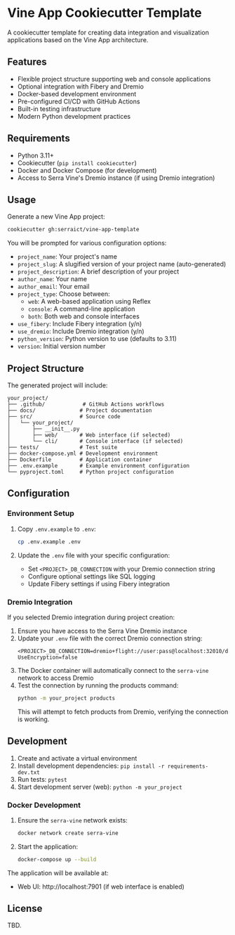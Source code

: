 # Vine App Cookiecutter Template

A cookiecutter template for creating data integration and visualization applications based on the Vine App architecture.

## Features

- Flexible project structure supporting web and console applications
- Optional integration with Fibery and Dremio
- Docker-based development environment
- Pre-configured CI/CD with GitHub Actions
- Built-in testing infrastructure
- Modern Python development practices

## Requirements

- Python 3.11+
- Cookiecutter (`pip install cookiecutter`)
- Docker and Docker Compose (for development)
- Access to Serra Vine's Dremio instance (if using Dremio integration)

## Usage

Generate a new Vine App project:

```bash
cookiecutter gh:serraict/vine-app-template
```

You will be prompted for various configuration options:

- `project_name`: Your project's name
- `project_slug`: A slugified version of your project name (auto-generated)
- `project_description`: A brief description of your project
- `author_name`: Your name
- `author_email`: Your email
- `project_type`: Choose between:
  - `web`: A web-based application using Reflex
  - `console`: A command-line application
  - `both`: Both web and console interfaces
- `use_fibery`: Include Fibery integration (y/n)
- `use_dremio`: Include Dremio integration (y/n)
- `python_version`: Python version to use (defaults to 3.11)
- `version`: Initial version number

## Project Structure

The generated project will include:

```
your_project/
├── .github/            # GitHub Actions workflows
├── docs/              # Project documentation
├── src/               # Source code
│   └── your_project/
│       ├── __init__.py
│       ├── web/       # Web interface (if selected)
│       └── cli/       # Console interface (if selected)
├── tests/             # Test suite
├── docker-compose.yml # Development environment
├── Dockerfile         # Application container
├── .env.example       # Example environment configuration
└── pyproject.toml     # Python project configuration
```

## Configuration

### Environment Setup

1. Copy `.env.example` to `.env`:
   ```bash
   cp .env.example .env
   ```

2. Update the `.env` file with your specific configuration:
   - Set `<PROJECT>_DB_CONNECTION` with your Dremio connection string
   - Configure optional settings like SQL logging
   - Update Fibery settings if using Fibery integration

### Dremio Integration

If you selected Dremio integration during project creation:

1. Ensure you have access to the Serra Vine Dremio instance
2. Update your `.env` file with the correct Dremio connection string:
   ```
   <PROJECT>_DB_CONNECTION=dremio+flight://user:pass@localhost:32010/dremio?UseEncryption=false
   ```
3. The Docker container will automatically connect to the `serra-vine` network to access Dremio
4. Test the connection by running the products command:
   ```bash
   python -m your_project products
   ```
   This will attempt to fetch products from Dremio, verifying the connection is working.

## Development

1. Create and activate a virtual environment
2. Install development dependencies: `pip install -r requirements-dev.txt`
3. Run tests: `pytest`
4. Start development server (web): `python -m your_project`

### Docker Development

1. Ensure the `serra-vine` network exists:
   ```bash
   docker network create serra-vine
   ```

2. Start the application:
   ```bash
   docker-compose up --build
   ```

The application will be available at:
- Web UI: http://localhost:7901 (if web interface is enabled)

## License

TBD.
